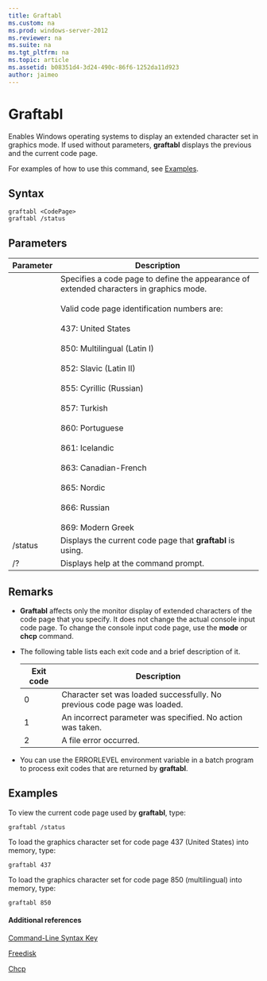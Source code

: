 ```yaml
---
title: Graftabl
ms.custom: na
ms.prod: windows-server-2012
ms.reviewer: na
ms.suite: na
ms.tgt_pltfrm: na
ms.topic: article
ms.assetid: b08351d4-3d24-490c-86f6-1252da11d923
author: jaimeo
---
```

# Graftabl
Enables Windows operating systems to display an extended character set in graphics mode. If used without parameters, **graftabl** displays the previous and the current code page.  
  
For examples of how to use this command, see [Examples](#BKMK_examples).  
  
## Syntax  
  
```  
graftabl <CodePage>  
graftabl /status  
```  
  
## Parameters  
  
|Parameter|Description|  
|-------------|---------------|  
|<CodePage>|Specifies a code page to define the appearance of extended characters in graphics mode.<br /><br />Valid code page identification numbers are:<br /><br />437: United States<br /><br />850: Multilingual \(Latin I\)<br /><br />852: Slavic \(Latin II\)<br /><br />855: Cyrillic \(Russian\)<br /><br />857: Turkish<br /><br />860: Portuguese<br /><br />861: Icelandic<br /><br />863: Canadian\-French<br /><br />865: Nordic<br /><br />866: Russian<br /><br />869: Modern Greek|  
|\/status|Displays the current code page that **graftabl** is using.|  
|\/?|Displays help at the command prompt.|  
  
## Remarks  
  
-   **Graftabl** affects only the monitor display of extended characters of the code page that you specify. It does not change the actual console input code page. To change the console input code page, use the **mode** or **chcp** command.  
  
-   The following table lists each exit code and a brief description of it.  
  
    |Exit code|Description|  
    |-------------|---------------|  
    |0|Character set was loaded successfully. No previous code page was loaded.|  
    |1|An incorrect parameter was specified. No action was taken.|  
    |2|A file error occurred.|  
  
-   You can use the ERRORLEVEL environment variable in a batch program to process exit codes that are returned by **graftabl**.  
  
## <a name="BKMK_examples"></a>Examples  
To view the current code page used by **graftabl**, type:  
  
```  
graftabl /status  
```  
  
To load the graphics character set for code page 437 \(United States\) into memory, type:  
  
```  
graftabl 437  
```  
  
To load the graphics character set for code page 850 \(multilingual\) into memory, type:  
  
```  
graftabl 850  
```  
  
#### Additional references  
[Command-Line Syntax Key](../Topic/Command-Line-Syntax-Key.md)  
  
[Freedisk](../Topic/Freedisk.md)  
  
[Chcp](../Topic/Chcp.md)  
  
